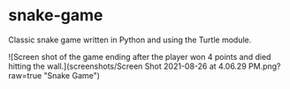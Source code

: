 # snake-game
Classic snake game written in Python and using the Turtle module.

![Screen shot of the game ending after the player won 4 points and died hitting the wall.](screenshots/Screen Shot 2021-08-26 at 4.06.29 PM.png?raw=true "Snake Game")
